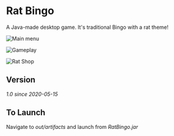 # Rat Bingo

A Java-made desktop game. It's traditional Bingo with a rat theme!

![Main menu](https://i.ibb.co/3dDkBW7/rat-Bingo-Main-Menu.png)

![Gameplay](https://i.ibb.co/S6dHYcc/rat-Bingo-Gameplay.png)

![Rat Shop](https://i.ibb.co/wQqZHBF/rat-Bingo-Shop.png)

## Version
*1.0 since 2020-05-15*

## To Launch
Navigate to *out/artifacts* and launch from *RatBingo.jar*
